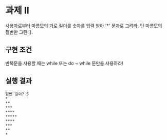 # 과제 II
사용자로부터 마름모의 가로 길이를 숫자를 입력 받아 '*' 문자로 그려라. 단 마름모의 절반만 그린다.
 

## 구현 조건
반복문을 사용할 때는 while 또는 do ~ while 문만을 사용하라!

## 실행 결과
```
밑변 길이? 5
*
**
***
****
*****
****
***
**
*
``` 
